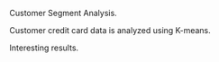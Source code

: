 Customer Segment Analysis.

Customer credit card data is analyzed using K-means.

Interesting results. 
